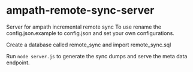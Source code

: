 # ampath-remote-sync-server
Server for ampath incremental remote sync
To use rename the config.json.example to config.json and set your own configurations.

Create a database called remote_sync and import remote_sync.sql

Run  ```node server.js``` to generate the sync dumps and serve the meta data endpoint.
